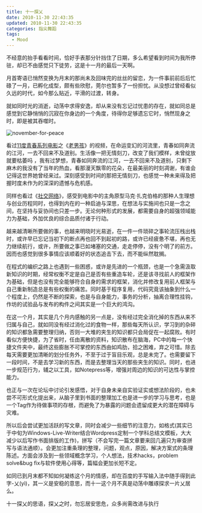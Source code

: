 ```yaml
---
title: 十一探乂
date: 2010-11-30 22:43:35
updated: 2010-11-30 22:43:35
categories: 指尖舞蹈
tags:
  - Mood
---
```


不经意的抬手看看时间，恰好手表那分针挡住了日期，多么希望看到时间为我所停驻，却已不由感觉只下徒劳，这是十一月的最后一天啊。

<!-- more -->

月首寄语已悄然变换为月末的那尚未及回味完的丝丝的留恋，为一件事前前后后忙碌了一月，已孵化成型，颇有些欣慰，莞尔也暂多了一份担忧。从没想过曾经看似久远的时代，如今那么贴近，平滑的过渡，转身。

就如同时光的消逝，动荡中求得安逸，却从来没有忘记过忧患的存在，就如同总是感觉到它静悄悄的沉寂在你身边的一个角度，待得你足够遗忘它时，悄然现身之时，即是被其吞噬时。

![november-for-peace](https://asset.vanjor.com/images/006tNbRwly1fynu48jkgbj30ec090glz.jpg)

看过[11度青春系列电影](http://www.youku.com/show_page/id_zac398d46a47011df97c0.html)之《[老男孩](http://v.youku.com/v_show/id_XMjE4MDU1MDE2.html)》的视频，在命运变幻的河流里，青春如同奔流的江河，一去不回来不及道别。生活像一把无情刻刀，改变了我们模样，未曾绽放就要枯萎吗 ，我有过梦想，青春如同奔流的江河，一去不回来不及道别，只剩下麻木的我没有了当年的热血，看那漫天飘零的花朵，在最美丽的时刻凋谢，有谁会记得这世界她曾经来过。深刻感受到时间的那把无情刻刀，也感觉一种未来得及把握时度未作为的深深的遗憾与危机感。

同样也看过《[社交网络](http://movie.mtime.com/108953/)》，感受到电影中的主角原型马克·扎克伯格的那种人生理想与创业历程同时，也得到内在的一种启迪与深思，在想法与实施间也只是一念之间，在坚持与妥协间也只差一步。无论何种形式的发展，都需要自身的超强领域能力为基础，外加优良的综合品质付诸于行动。

越来越清晰所要做的事，也越来明晓时光易逝，在一件一件琐碎之事轮流压栈出栈时，或许早已忘记当初下的断点再也回不到起初的路，或许已经疲惫不堪，再也无力继续航行，或许，所要做之事已如堵塞的交通，走走停停，没有个明了的前方。因而也感觉到很多事情应该顺着好的状态追击下去，而不能纵然耽搁。

在程式的编织之路上也遇到一些困惑，或许是先进的一个瓶颈，也是一个急需汲取新知识的时期，经常权衡不定是自己是否有些重造车轮，还是该寻找前人的框架作为基础，但是也没有完全能够符合自身的需求的框架，消化并修改复用前人框架与自己重新制造总是有些权衡的痛苦。同时基于程序复用，代码究竟该抽象到什么一个程度上，仍然是不断的探索，也是与自身能力，事务的分析，抽离合理性挂钩，作坊的试验品与发布的构件之间其实是一个巨大的鸿沟。

在这一个月，其实是几个月内感触的另一点是，没有经过完全消化掉的东西从来不归属与自己，就如同没有经过消化过的食物一样，那些每天所认识，学习到的杂碎的知识都急需要整理归纳，否则一大堆的夹生的知识都只会局促在一起腐败。有时看似方便快捷，为了省时，任由离散的资料，知识散布在脑海，PC中的每一个快捷文件夹中，最终这些膨胀不可掌控的东西由如鸡肋，拾之困难，弃之可惜。除去每天需要更加清晰的划分任务外，不至于过于盲目乐观，总是未完了。也需要留下一段时间，不是去学习新的东西，而是去整理当天的那些夹生的知识。同时，也进一步规范行为，辅之以工具，如Notepress等，增强对周边的知识的可达性与掌控能力。

也正与一次在论坛中讨论引发感悟，对于自身未亲自实验证实或想法阶段的，也未尝不可形式化提出来，从脑子里到书面的整理加工也是进一步的学习与思考，也是一个Tag作为待做事项的存根，而避免了为暴露的问题会遗留成更大的潜在障碍与灾难。

所以后会尝试更加活跃的写文章，同时会减少一些细节的注意力，如格式(其实已于中旬为Windows-Live-Writer结合Wordpress定制一个学科总结文模板，大大减少以后写作书面排版的工作)，拼写（不会写完一篇文章要来回几遍只为审查拼写与语法通顺）。会更加注重条理的整理，问题，观点，原因，解决方案式的条理陈述。方面会涉及到一些领域概念学习，个人想法，技术hacks，problem solve&bug fix与软件使用心得等，篇幅会更加长短不定。

如同已到月末都不知如何凝练这个月的情感，却在百度的手写输入法中随手得到此字-乂(yì)，其一义是安稳的意思，而十一这个月不真是动荡中雕琢探求一片乂居么。

十一探乂的思语，探乂之时，勿忘居安思危，众多尚需改进与执行